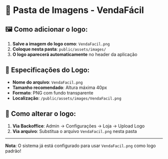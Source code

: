# 📁 Pasta de Imagens - VendaFácil

## 🖼️ Como adicionar o logo:

1. **Salve a imagem do logo como**: `VendaFacil.png`
2. **Coloque nesta pasta**: `public/assets/images/`
3. **O logo aparecerá automaticamente** no header da aplicação

## 📏 Especificações do Logo:
- **Nome do arquivo**: `VendaFacil.png`
- **Tamanho recomendado**: Altura máxima 40px
- **Formato**: PNG com fundo transparente
- **Localização**: `/public/assets/images/VendaFacil.png`

## 🔄 Como alterar o logo:
1. **Via Backoffice**: Admin → Configurações → Loja → Upload Logo
2. **Via arquivo**: Substitua o arquivo `VendaFacil.png` nesta pasta

---

**Nota**: O sistema já está configurado para usar `VendaFacil.png` como logo padrão!